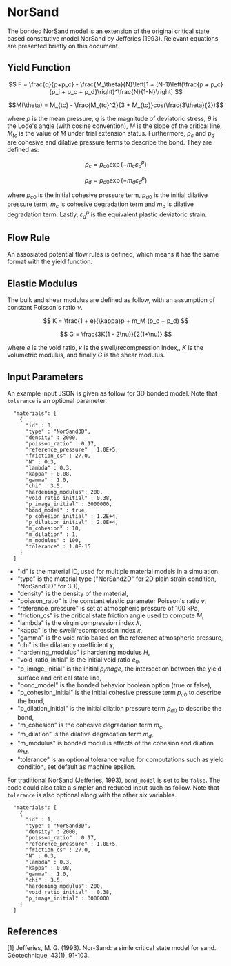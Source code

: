 # NorSand

The bonded NorSand model is an extension of the original critical state based constitutive model NorSand by Jefferies (1993). Relevant equations are presented briefly on this document.

## Yield Function

$$ F = \frac{q}{p+p_c} - \frac{M_\theta}{N}\left[1 + (N-1)\left(\frac{p + p_c}{p_i + p_c + p_d}\right)^\frac{N}{1-N}\right] $$

$$M(\theta) = M_{tc} - \frac{M_{tc}^2}{3 + M_{tc}}cos(\frac{3\theta}{2})$$

where $p$ is the mean pressure, $q$ is the magnitude of deviatoric stress, $\theta$ is the Lode's angle (with cosine convention), $M$ is the slope of the critical line, $M_{tc}$ is the value of $M$ under trial extension status. Furthermore, $p_c$ and $p_d$ are cohesive and dilative pressure terms to describe the bond. They are defined as:

$$ p_c = p_{c0} \exp{(-m_c \varepsilon^p_d)} $$

$$ p_d = p_{d0} \exp{(-m_d \varepsilon^p_d)} $$

where $p_{c0}$ is the initial cohesive pressure term, $p_{d0}$ is the initial dilative pressure term, $m_c$ is cohesive degradation term and $m_d$ is dilative degradation term. Lastly, $\varepsilon^p_d$ is the equivalent plastic deviatoric strain. 

## Flow Rule

An assosiated potential flow rules is defined, which means it has the same format with the yield function.

## Elastic Modulus

The bulk and shear modulus are defined as follow, with an assumption of constant Poisson's ratio $\nu$.

$$ K = \frac{1 + e}{\kappa}p + m_M (p_c + p_d) $$

$$ G = \frac{3K(1 - 2\nu)}{2(1+\nu)} $$

where $e$ is the void ratio, $\kappa$ is the swell/recompression index,, $K$ is the volumetric modulus, and finally $G$ is the shear modulus.


## Input Parameters

An example input JSON is given as follow for 3D bonded model. Note that `tolerance` is an optional parameter.

```
  "materials": [
    {
      "id" : 0,
      "type" : "NorSand3D",
      "density" : 2000,
      "poisson_ratio" : 0.17,
      "reference_pressure" : 1.0E+5,
      "friction_cs" : 27.0,
      "N" : 0.3,
      "lambda" : 0.3,
      "kappa" : 0.08,
      "gamma" : 1.0,
      "chi" : 3.5,
      "hardening_modulus": 200,
      "void_ratio_initial" : 0.38,
      "p_image_initial" : 3000000,
      "bond_model" : true,
      "p_cohesion_initial" : 1.2E+4,
      "p_dilation_initial" : 2.0E+4,
      "m_cohesion" : 10,
      "m_dilation" : 1,
      "m_modulus" : 100,
      "tolerance" : 1.0E-15    
    }
  ]
```
  * "id" is the material ID, used for multiple material models in a simulation
  * "type" is the material type ("NorSand2D" for 2D plain strain condition, "NorSand3D" for 3D), 
  * "density" is the density of the material,
  * "poisson_ratio" is the constant elastic parameter Poisson's ratio $\nu$,
  * "reference_pressure" is set at atmospheric pressure of 100 kPa,
  * "friction_cs" is the critical state friction angle used to compute $M$,
  * "lambda" is the virgin compression index $\lambda$,
  * "kappa" is the swell/recompression index $\kappa$,
  * "gamma" is the void ratio based on the reference atmospheric pressure,
  * "chi" is the dilatancy coefficient $\chi$,
  * "hardening_modulus" is hardening modulus $H$,
  * "void_ratio_initial" is the initial void ratio $e_0$,
  * "p_image_initial" is the initial $p_image$, the intersection between the yield surface and critical state line,
  * "bond_model" is the bonded behavior boolean option (true or false),
  * "p_cohesion_initial" is the initial cohesive pressure term $p_{c0}$ to describe the bond,
  * "p_dilation_initial" is the initial dilation pressure term $p_{d0}$ to describe the bond,
  * "m_cohesion" is the cohesive degradation term $m_c$,
  * "m_dilation" is the dilative degradation term $m_d$,
  * "m_modulus" is bonded modulus effects of the cohesion and dilation $m_M$,
  * "tolerance" is an optional tolerance value for computations such as yield condition, set default as machine epsilon.

For traditional NorSand (Jefferies, 1993), `bond_model` is set to be `false`. The code could also take a simpler and reduced input such as follow. Note that `tolerance` is also optional along with the other six variables.

```
  "materials": [
    {
      "id" : 1,
      "type" : "NorSand3D",
      "density" : 2000,
      "poisson_ratio" : 0.17,
      "reference_pressure" : 1.0E+5,
      "friction_cs" : 27.0,
      "N" : 0.3,
      "lambda" : 0.3,
      "kappa" : 0.08,
      "gamma" : 1.0,
      "chi" : 3.5,
      "hardening_modulus": 200,
      "void_ratio_initial" : 0.38,
      "p_image_initial" : 3000000
    }
  ]
```

## References

[1] Jefferies, M. G. (1993). Nor-Sand: a simle critical state model for sand. Géotechnique, 43(1), 91-103.
